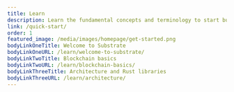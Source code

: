 ```yaml
---
title: Learn
description: Learn the fundamental concepts and terminology to start building your blockchain using the Substrate framework.
link: /quick-start/
order: 1
featured_image: /media/images/homepage/get-started.png
bodyLinkOneTitle: Welcome to Substrate
bodyLinkOneURL: /learn/welcome-to-substrate/
bodyLinkTwoTitle: Blockchain basics
bodyLinkTwoURL: /learn/blockchain-basics/
bodyLinkThreeTitle: Architecture and Rust libraries
bodyLinkThreeURL: /learn/architecture/
---
```

